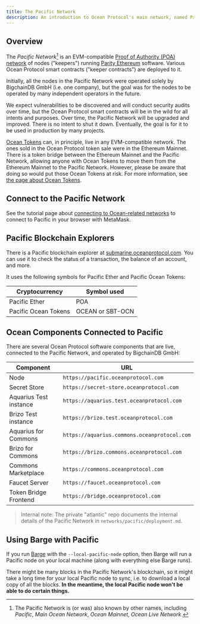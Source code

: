 ```yaml
---
title: The Pacific Network
description: An introduction to Ocean Protocol's main network, named Pacific.
---
```


## Overview

The _Pacific Network_[^1] is an EVM-compatible [Proof of Authority (POA) network](https://github.com/poanetwork/wiki/wiki/What-is-POA) of nodes ("keepers") running [Parity Ethereum](https://www.parity.io/ethereum/) software. Various Ocean Protocol smart contracts ("keeper contracts") are deployed to it.

Initially, all the nodes in the Pacific Network were operated solely by BigchainDB GmbH (i.e. one company), but the goal was for the nodes to be operated by many independent operators in the future.

We expect vulnerabilities to be discovered and will conduct security audits over time, but the Ocean Protocol smart contracts will be in the wild for all intents and purposes.
Over time, the Pacific Network will be upgraded and improved.
There is no intent to shut it down.
Eventually, the goal is for it to be used in production by many projects.

[Ocean Tokens](/concepts/ocean-tokens/) can, in principle, live in any EVM-compatible network. The ones sold in the Ocean Protocol token sale were in the Ethereum Mainnet. There is a token bridge between the Ethereum Mainnet and the Pacific Network, allowing anyone with Ocean Tokens to move them from the Ethereum Mainnet to the Pacific Network. However, please be aware that doing so would put those Ocean Tokens at risk. For more information, see [the page about Ocean Tokens](/concepts/ocean-tokens/).

[^1]: The Pacific Network is (or was) also known by other names, including _Pacific_, _Main Ocean Network_, _Ocean Mainnet_, _Ocean Live Network_.

## Connect to the Pacific Network

See the tutorial page about [connecting to Ocean-related networks](/tutorials/connect-to-networks/#connect-to-the-pacific-network) to connect to Pacific in your browser with MetaMask.

## Pacific Blockchain Explorers

There is a Pacific blockchain explorer at [submarine.oceanprotocol.com](https://submarine.oceanprotocol.com/). You can use it to check the status of a transaction, the balance of an account, and more.

It uses the following symbols for Pacific Ether and Pacific Ocean Tokens:

| Cryptocurrency       | Symbol used      |
| -------------------- | ---------------- |
| Pacific Ether        | POA              |
| Pacific Ocean Tokens | OCEAN or SBT-OCN |

## Ocean Components Connected to Pacific

There are several Ocean Protocol software components that are live, connected to the Pacific Network, and operated by BigchainDB GmbH:

| Component              | URL                                          |
| ---------------------- | -------------------------------------------- |
| Node                   | `https://pacific.oceanprotocol.com`          |
| Secret Store           | `https://secret-store.oceanprotocol.com`     |
| Aquarius Test instance | `https://aquarius.test.oceanprotocol.com`    |
| Brizo Test instance    | `https://brizo.test.oceanprotocol.com`       |
| Aquarius for Commons   | `https://aquarius.commons.oceanprotocol.com` |
| Brizo for Commons      | `https://brizo.commons.oceanprotocol.com`    |
| Commons Marketplace    | `https://commons.oceanprotocol.com`          |
| Faucet Server          | `https://faucet.oceanprotocol.com`           |
| Token Bridge Frontend  | `https://bridge.oceanprotocol.com`           |

> Internal note: The private "atlantic" repo documents the internal details of the Pacific Network in `networks/pacific/deployment.md`.

## Using Barge with Pacific

If you run [Barge](https://github.com/oceanprotocol/barge) with the `--local-pacific-node` option, then Barge will run a Pacific node on your local machine (along with everything else Barge runs).

There might be many blocks in the Pacific Network's blockchain, so it might take a long time for your local Pacific node to sync, i.e. to download a local copy of all the blocks. **In the meantime, the local Pacific node won't be able to do certain things.**
